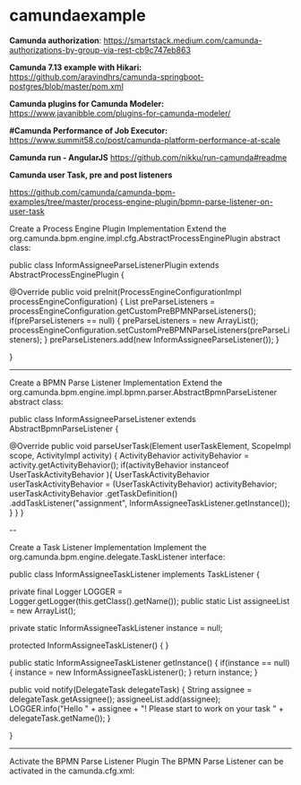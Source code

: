 # camundaexample

**Camunda authorization**:
https://smartstack.medium.com/camunda-authorizations-by-group-via-rest-cb9c747eb863

**Camunda 7.13 example with Hikari:**
https://github.com/aravindhrs/camunda-springboot-postgres/blob/master/pom.xml


**Camunda plugins for Camunda Modeler:**
https://www.javanibble.com/plugins-for-camunda-modeler/


**#Camunda Performance of Job Executor:**
https://www.summit58.co/post/camunda-platform-performance-at-scale


**Camunda run - AngularJS**
https://github.com/nikku/run-camunda#readme


**Camunda user Task, pre and post listeners**

https://github.com/camunda/camunda-bpm-examples/tree/master/process-engine-plugin/bpmn-parse-listener-on-user-task

Create a Process Engine Plugin Implementation
Extend the org.camunda.bpm.engine.impl.cfg.AbstractProcessEnginePlugin abstract class:

public class InformAssigneeParseListenerPlugin extends AbstractProcessEnginePlugin {

  @Override
  public void preInit(ProcessEngineConfigurationImpl processEngineConfiguration) {
    List<BpmnParseListener> preParseListeners = processEngineConfiguration.getCustomPreBPMNParseListeners();
    if(preParseListeners == null) {
      preParseListeners = new ArrayList<BpmnParseListener>();
      processEngineConfiguration.setCustomPreBPMNParseListeners(preParseListeners);
    }
    preParseListeners.add(new InformAssigneeParseListener());
  }

}

---

Create a BPMN Parse Listener Implementation
Extend the org.camunda.bpm.engine.impl.bpmn.parser.AbstractBpmnParseListener abstract class:

public class InformAssigneeParseListener extends AbstractBpmnParseListener {

  @Override
  public void parseUserTask(Element userTaskElement, ScopeImpl scope, ActivityImpl activity) {
    ActivityBehavior activityBehavior = activity.getActivityBehavior();
    if(activityBehavior instanceof UserTaskActivityBehavior ){
      UserTaskActivityBehavior userTaskActivityBehavior = (UserTaskActivityBehavior) activityBehavior;
      userTaskActivityBehavior
        .getTaskDefinition()
        .addTaskListener("assignment", InformAssigneeTaskListener.getInstance());
    }
  }
}

--


Create a Task Listener Implementation
Implement the org.camunda.bpm.engine.delegate.TaskListener interface:

public class InformAssigneeTaskListener implements TaskListener {

  private final Logger LOGGER = Logger.getLogger(this.getClass().getName());
  public static List<String> assigneeList = new ArrayList<String>();

  private static InformAssigneeTaskListener instance = null;

  protected InformAssigneeTaskListener() { }

  public static InformAssigneeTaskListener getInstance() {
    if(instance == null) {
      instance = new InformAssigneeTaskListener();
    }
    return instance;
  }

  public void notify(DelegateTask delegateTask) {
    String assignee = delegateTask.getAssignee();
    assigneeList.add(assignee);
    LOGGER.info("Hello " + assignee + "! Please start to work on your task " + delegateTask.getName());
  }

}


---


Activate the BPMN Parse Listener Plugin
The BPMN Parse Listener can be activated in the camunda.cfg.xml:

<!-- activate bpmn parse listener as process engine plugin -->
<property name="processEnginePlugins">
  <list>
    <bean class="org.camunda.bpm.example.parselistener.InformAssigneeParseListenerPlugin" />
  </list>
</property>

